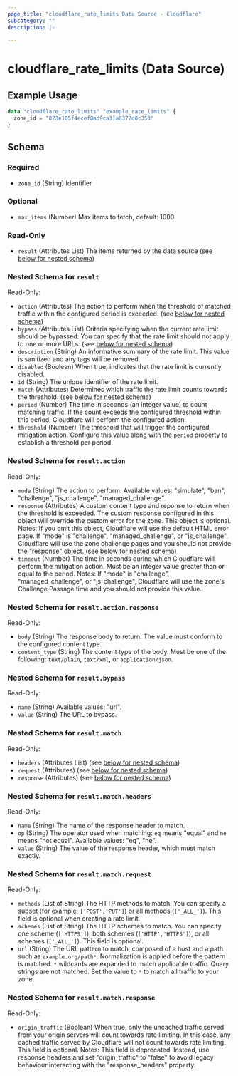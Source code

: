 ```yaml
---
page_title: "cloudflare_rate_limits Data Source - Cloudflare"
subcategory: ""
description: |-
  
---
```


# cloudflare_rate_limits (Data Source)



## Example Usage

```terraform
data "cloudflare_rate_limits" "example_rate_limits" {
  zone_id = "023e105f4ecef8ad9ca31a8372d0c353"
}
```

<!-- schema generated by tfplugindocs -->
## Schema

### Required

- `zone_id` (String) Identifier

### Optional

- `max_items` (Number) Max items to fetch, default: 1000

### Read-Only

- `result` (Attributes List) The items returned by the data source (see [below for nested schema](#nestedatt--result))

<a id="nestedatt--result"></a>
### Nested Schema for `result`

Read-Only:

- `action` (Attributes) The action to perform when the threshold of matched traffic within the configured period is exceeded. (see [below for nested schema](#nestedatt--result--action))
- `bypass` (Attributes List) Criteria specifying when the current rate limit should be bypassed. You can specify that the rate limit should not apply to one or more URLs. (see [below for nested schema](#nestedatt--result--bypass))
- `description` (String) An informative summary of the rate limit. This value is sanitized and any tags will be removed.
- `disabled` (Boolean) When true, indicates that the rate limit is currently disabled.
- `id` (String) The unique identifier of the rate limit.
- `match` (Attributes) Determines which traffic the rate limit counts towards the threshold. (see [below for nested schema](#nestedatt--result--match))
- `period` (Number) The time in seconds (an integer value) to count matching traffic. If the count exceeds the configured threshold within this period, Cloudflare will perform the configured action.
- `threshold` (Number) The threshold that will trigger the configured mitigation action. Configure this value along with the `period` property to establish a threshold per period.

<a id="nestedatt--result--action"></a>
### Nested Schema for `result.action`

Read-Only:

- `mode` (String) The action to perform.
Available values: "simulate", "ban", "challenge", "js_challenge", "managed_challenge".
- `response` (Attributes) A custom content type and reponse to return when the threshold is exceeded. The custom response configured in this object will override the custom error for the zone. This object is optional.
Notes: If you omit this object, Cloudflare will use the default HTML error page. If "mode" is "challenge", "managed_challenge", or "js_challenge", Cloudflare will use the zone challenge pages and you should not provide the "response" object. (see [below for nested schema](#nestedatt--result--action--response))
- `timeout` (Number) The time in seconds during which Cloudflare will perform the mitigation action. Must be an integer value greater than or equal to the period.
Notes: If "mode" is "challenge", "managed_challenge", or "js_challenge", Cloudflare will use the zone's Challenge Passage time and you should not provide this value.

<a id="nestedatt--result--action--response"></a>
### Nested Schema for `result.action.response`

Read-Only:

- `body` (String) The response body to return. The value must conform to the configured content type.
- `content_type` (String) The content type of the body. Must be one of the following: `text/plain`, `text/xml`, or `application/json`.



<a id="nestedatt--result--bypass"></a>
### Nested Schema for `result.bypass`

Read-Only:

- `name` (String) Available values: "url".
- `value` (String) The URL to bypass.


<a id="nestedatt--result--match"></a>
### Nested Schema for `result.match`

Read-Only:

- `headers` (Attributes List) (see [below for nested schema](#nestedatt--result--match--headers))
- `request` (Attributes) (see [below for nested schema](#nestedatt--result--match--request))
- `response` (Attributes) (see [below for nested schema](#nestedatt--result--match--response))

<a id="nestedatt--result--match--headers"></a>
### Nested Schema for `result.match.headers`

Read-Only:

- `name` (String) The name of the response header to match.
- `op` (String) The operator used when matching: `eq` means "equal" and `ne` means "not equal".
Available values: "eq", "ne".
- `value` (String) The value of the response header, which must match exactly.


<a id="nestedatt--result--match--request"></a>
### Nested Schema for `result.match.request`

Read-Only:

- `methods` (List of String) The HTTP methods to match. You can specify a subset (for example, `['POST','PUT']`) or all methods (`['_ALL_']`). This field is optional when creating a rate limit.
- `schemes` (List of String) The HTTP schemes to match. You can specify one scheme (`['HTTPS']`), both schemes (`['HTTP','HTTPS']`), or all schemes (`['_ALL_']`). This field is optional.
- `url` (String) The URL pattern to match, composed of a host and a path such as `example.org/path*`. Normalization is applied before the pattern is matched. `*` wildcards are expanded to match applicable traffic. Query strings are not matched. Set the value to `*` to match all traffic to your zone.


<a id="nestedatt--result--match--response"></a>
### Nested Schema for `result.match.response`

Read-Only:

- `origin_traffic` (Boolean) When true, only the uncached traffic served from your origin servers will count towards rate limiting. In this case, any cached traffic served by Cloudflare will not count towards rate limiting. This field is optional.
Notes: This field is deprecated. Instead, use response headers and set "origin_traffic" to "false" to avoid legacy behaviour interacting with the "response_headers" property.



